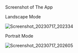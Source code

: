 Screenshot of The App

Landscape Mode

![Screenshot_20230717_202334](https://github.com/ShahirSammun/Flutter_Assignment/assets/135459672/194d38ef-50e0-4654-8d07-813e0856ae4b)

Portrait Mode

![Screenshot_20230717_202605](https://github.com/ShahirSammun/Flutter_Assignment/assets/135459672/a29ceb2c-cb0e-4f93-b436-e223147fd402)



